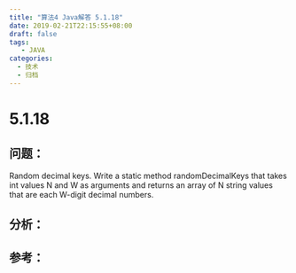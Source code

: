 ```yaml
---
title: "算法4 Java解答 5.1.18"
date: 2019-02-21T22:15:55+08:00
draft: false
tags:
   - JAVA
categories:
  - 技术
  - 归档
---
```



# 5.1.18

## 问题：

Random decimal keys. Write a static method randomDecimalKeys that takes int values N and W as arguments and returns an array of N string values that are each W-digit decimal numbers.


## 分析：


## 参考：


